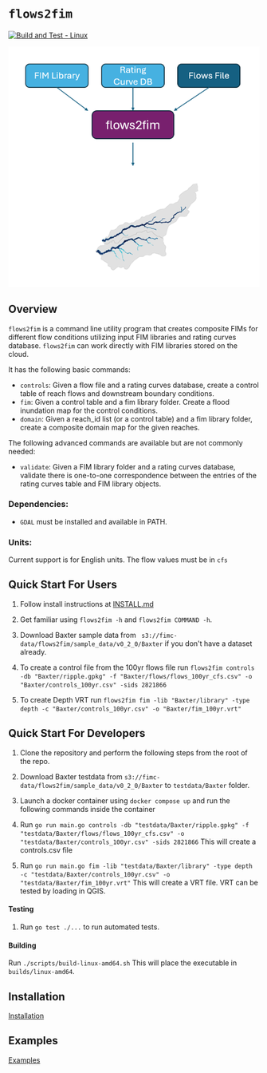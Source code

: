 # `flows2fim`

[![Build and Test - Linux](https://github.com/ar-siddiqui/flows2fim/actions/workflows/build_and_test_linux.yml/badge.svg?event=push)](https://github.com/ar-siddiqui/flows2fim/actions/workflows/build_and_test_linux.yml)

![alt text](image.png)
## Overview
`flows2fim` is a command line utility program that creates composite FIMs for different flow conditions utilizing input FIM libraries and rating curves database.
`flows2fim` can work directly with FIM libraries stored on the cloud.

It has the following basic commands:

 - `controls`: Given a flow file and a rating curves database, create a control table of reach flows and downstream boundary conditions.
 - `fim`: Given a control table and a fim library folder. Create a flood inundation map for the control conditions.
 - `domain`: Given a reach_id list (or a control table) and a fim library folder, create a composite domain map for the given reaches.

The following advanced commands are available but are not commonly needed:
 - `validate`: Given a FIM library folder and a rating curves database, validate there is one-to-one correspondence between the entries of the rating curves table and FIM library objects.

### Dependencies:
 - `GDAL` must be installed and available in PATH.

### Units:
Current support is for English units. The flow values must be in `cfs`

## Quick Start For Users

1. Follow install instructions at [INSTALL.md](INSTALL.md)

1. Get familiar using `flows2fim -h` and `flows2fim COMMAND -h`.

1. Download Baxter sample data from ` s3://fimc-data/flows2fim/sample_data/v0_2_0/Baxter` if you don't have a dataset already.

1. To create a control file from the 100yr flows file run `flows2fim controls -db "Baxter/ripple.gpkg" -f "Baxter/flows/flows_100yr_cfs.csv" -o "Baxter/controls_100yr.csv" -sids 2821866`

1. To create Depth VRT run `flows2fim fim -lib "Baxter/library" -type depth -c "Baxter/controls_100yr.csv" -o "Baxter/fim_100yr.vrt"`

## Quick Start For Developers

1. Clone the repository and perform the following steps from the root of the repo.

1. Download Baxter testdata from `s3://fimc-data/flows2fim/sample_data/v0_2_0/Baxter` to `testdata/Baxter` folder.

2. Launch a docker container using `docker compose up` and run the following commands inside the container

3. Run `go run main.go controls -db "testdata/Baxter/ripple.gpkg" -f "testdata/Baxter/flows/flows_100yr_cfs.csv" -o "testdata/Baxter/controls_100yr.csv" -sids 2821866` This will create a controls.csv file

4. Run `go run main.go fim -lib "testdata/Baxter/library" -type depth -c "testdata/Baxter/controls_100yr.csv" -o "testdata/Baxter/fim_100yr.vrt"` This will create a VRT file. VRT can be tested by loading in QGIS.

#### Testing

1. Run `go test ./...` to run automated tests.

#### Building

Run `./scripts/build-linux-amd64.sh` This will place the executable in `builds/linux-amd64`.

## Installation
[Installation](INSTALL.md)

## Examples
[Examples](EXAMPLES.md)

